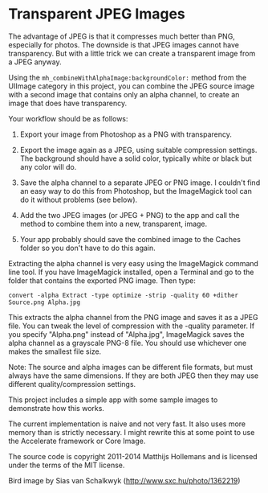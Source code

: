 # Transparent JPEG Images

The advantage of JPEG is that it compresses much better than PNG, especially for photos. The downside is that JPEG images cannot have transparency. But with a little trick we can create a transparent image from a JPEG anyway.

Using the `mh_combineWithAlphaImage:backgroundColor:` method from the UIImage category in this project, you can combine the JPEG source image with a second image that contains only an alpha channel, to create an image that does have transparency.

Your workflow should be as follows:

1. Export your image from Photoshop as a PNG with transparency.

2. Export the image again as a JPEG, using suitable compression settings. The background should have a solid color, typically white or black but any color will do.

3. Save the alpha channel to a separate JPEG or PNG image. I couldn't find an easy way to do this from Photoshop, but the ImageMagick tool can do it without problems (see below).

4. Add the two JPEG images (or JPEG + PNG) to the app and call the method to combine them into a new, transparent, image.

5. Your app probably should save the combined image to the Caches folder so you don't have to do this again.

Extracting the alpha channel is very easy using the ImageMagick command line tool. If you have ImageMagick installed, open a Terminal and go to the folder that contains the exported PNG image. Then type:

`convert -alpha Extract -type optimize -strip -quality 60 +dither Source.png Alpha.jpg`

This extracts the alpha channel from the PNG image and saves it as a JPEG file. You can tweak the level of compression with the -quality parameter. If you specify "Alpha.png" instead of "Alpha.jpg", ImageMagick saves the alpha channel as a grayscale PNG-8 file. You should use whichever one makes the smallest file size.

Note: The source and alpha images can be different file formats, but must always have the same dimensions. If they are both JPEG then they may use different quality/compression settings.

This project includes a simple app with some sample images to demonstrate how this works.

The current implementation is naive and not very fast. It also uses more memory than is strictly necessary. I might rewrite this at some point to use the Accelerate framework or Core Image.

The source code is copyright 2011-2014 Matthijs Hollemans and is licensed under the terms of the MIT license.

Bird image by Sias van Schalkwyk (http://www.sxc.hu/photo/1362219)
